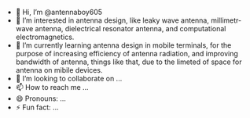 - 👋 Hi, I’m @antennaboy605
- 👀 I’m interested in antenna design, like leaky wave antenna, millimetr-wave antenna, dielectrical resonator antenna, and computational electromagnetics.
- 🌱 I’m currently learning antenna design in mobile terminals, for the purpose of increasing efficiency of antenna radiation, and improving bandwidth of antenna, things like that, due to the limeted of space for antenna on mibile devices.
- 💞️ I’m looking to collaborate on ...
- 📫 How to reach me ...
- 😄 Pronouns: ...
- ⚡ Fun fact: ...

<!---
antennaboy605/antennaboy605 is a ✨ special ✨ repository because its `README.md` (this file) appears on your GitHub profile.
You can click the Preview link to take a look at your changes.
--->

